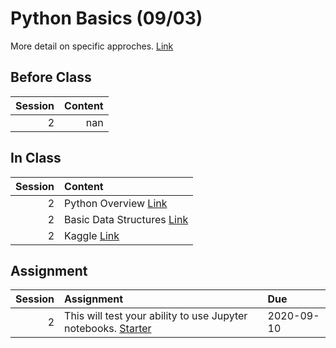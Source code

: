 Python Basics (09/03)
============================

More detail on specific approches. [Link](../../sessions/session2)

## Before Class

|   Session |   Content |
|----------:|----------:|
|         2 |       nan |


## In Class

|   Session | Content                                                   |
|----------:|:----------------------------------------------------------|
|         2 | Python Overview [Link](../notebooks/python-overview)      |
|         2 | Basic Data Structures [Link](../notebooks/datastructures) |
|         2 | Kaggle [Link](https://www.kaggle.com/)                    |


## Assignment

|   Session | Assignment                                                                                 | Due        |
|----------:|:-------------------------------------------------------------------------------------------|:-----------|
|         2 | This will test your ability to use Jupyter notebooks.  [Starter](../assignments/02starter) | 2020-09-10 |

